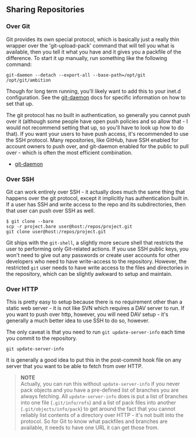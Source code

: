 <!--
SPDX-FileCopyrightText: 2008 Geoffrey Grosenbach <boss@topfunky.com>
SPDX-FileCopyrightText: 2008 Scott Chacon <schacon@gmail.com>

SPDX-License-Identifier: CC-BY-SA-3.0
-->

## Sharing Repositories

### Over Git

Git provides its own special protocol,
which is basically just a really thin wrapper
over the 'git-upload-pack' command
that will tell you what is available,
then you tell it what you have
and it gives you a packfile of the difference.
To start it up manually,
run something like the following command:

```shell
git-daemon --detach --export-all --base-path=/opt/git /opt/git/ambition
```

Though for long term running,
you'll likely want to add this to your inet.d configuration.
See the [git-daemon](
http://www.kernel.org/pub/software/scm/git/docs/git-daemon.html)
docs for specific information on how to set that up.

The git protocol has no built in authentication,
so generally you cannot push over it
(although some people have open push policies and so allow that -
I would not recommend setting that up,
so you'll have to look up how to do that).
If you want your users to have push access,
it's recommended to use the SSH protocol.
Many repositories,
like GitHub,
have SSH enabled for account owners to push over,
and git-daemon enabled for the public to pull over -
which is often the most efficient combination.

- [git-daemon](http://www.kernel.org/pub/software/scm/git/docs/git-daemon.html)

### Over SSH

Git can work entirely over SSH -
it actually does much the same thing that happens over the git protocol,
except it implicitly has authentication built in.
If a user has SSH and write access to the repo and its subdirectories,
then that user can push over SSH as well.

```shell
$ git clone --bare
scp -r project.bare user@host:/repos/project.git
git clone user@host:/repos/project.git
```

Git ships with the `git-shell`,
a slightly more secure shell
that restricts the user to performing only Git-related actions.
If you use SSH public keys,
you won't need to give out any passwords
or create user accounts for other developers
who need to have write-access to the repository.
However,
the restricted `git` user needs to have write access
to the files and directories in the repository,
which can be slightly awkward to setup and maintain.

### Over HTTP

This is pretty easy to setup
because there is no requirement other than a static web server -
it is not like SVN which requires a DAV server to run.
If you want to push over http,
however,
you will need DAV setup -
it's generally a much better idea to use SSH to do so,
however.

The only caveat is
that you need to run `git update-server-info`
each time you commit to the repository.

```shell
git update-server-info
```

It is generally a good idea
to put this in the post-commit hook file on any server
that you want to be able to fetch from over HTTP.

> **NOTE** \
Actually,
you can run this without `update-server-info`
if you never pack objects
and you have a pre-defined list of branches you are always fetching.
All `update-server-info` does
is put a list of branches into one file (`.git/info/refs`)
and a list of pack files into another (`.git/objects/info/pack`)
to get around the fact
that you cannot reliably list contents of a directory over HTTP -
it's not built into the protocol.
So for Git to know what packfiles and branches are available,
it needs to have one URL it can get those from.
